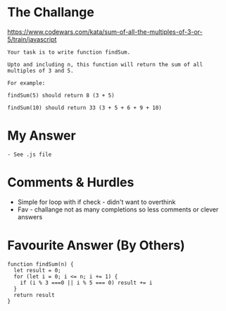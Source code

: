# The Challange

https://www.codewars.com/kata/sum-of-all-the-multiples-of-3-or-5/train/javascript

```
Your task is to write function findSum.

Upto and including n, this function will return the sum of all multiples of 3 and 5.

For example:

findSum(5) should return 8 (3 + 5)

findSum(10) should return 33 (3 + 5 + 6 + 9 + 10)
```

# My Answer

```
- See .js file
```

# Comments & Hurdles

- Simple for loop with if check - didn't want to overthink
- Fav - challange not as many completions so less comments or clever answers

# Favourite Answer (By Others)

```
function findSum(n) {
  let result = 0;
  for (let i = 0; i <= n; i += 1) {
    if (i % 3 ===0 || i % 5 === 0) result += i
  }
  return result
}
```
